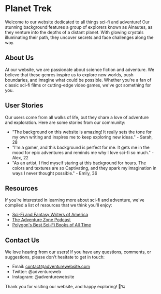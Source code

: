 <!--font:Barlow Condensed-->

# Planet Trek

Welcome to our website dedicated to all things sci-fi and adventure! Our stunning background features a group of explorers known as Ainautes, as they venture into the depths of a distant planet. With glowing crystals illuminating their path, they uncover secrets and face challenges along the way.

## About Us

At our website, we are passionate about science fiction and adventure. We believe that these genres inspire us to explore new worlds, push boundaries, and imagine what could be possible. Whether you're a fan of classic sci-fi films or cutting-edge video games, we've got something for you.

## User Stories

Our users come from all walks of life, but they share a love of adventure and exploration. Here are some stories from our community:

-   "The background on this website is amazing! It really sets the tone for my own writing and inspires me to keep exploring new ideas." - Sarah, 28
-   "I'm a gamer, and this background is perfect for me. It gets me in the mood for epic adventures and reminds me why I love sci-fi so much." - Alex, 22
-   "As an artist, I find myself staring at this background for hours. The colors and textures are so Cap<wbr>ti<wbr>va<wbr>ting, and they spark my imagination in ways I never thought possible." - Emily, 36

## Resources

If you're interested in learning more about sci-fi and adventure, we've compiled a list of resources that we think you'll enjoy:

-   [Sci-Fi and Fantasy Writers of America](#)
-   [The Adventure Zone Podcast](#)
-   [Polygon's Best Sci-Fi Books of All Time](#)

## Contact Us

We love hearing from our users! If you have any questions, comments, or suggestions, please don't hesitate to get in touch:

-   Email: contact@adventurewebsite.com
-   Twitter: @adventureweb
-   Instagram: @adventurewebsite

Thank you for visiting our website, and happy exploring! 🚀🪐

<!--

Write me content for website with wallpaper which alt text is:

"Ainautes exploring a vast network of tunnels beneath the surface of a distant planet, with glowing crystals all around them."

The name/title of the page should not be 1:1 copy of the alt text but rather a real content of the website which is using this wallpaper.

- Use markdown format
- Start with heading
- Heading should be short and concise
- The content should look like a real website
- The website should not be about the wallpaper, wallpaper is just a related background
- Heading should be contain work "wallpaper" or "background"
- Include real sections like references, contact, user stories, etc. use things relevant to the page purpose.
- Feel free to use structure like headings, bullets, numbering, blockquotes, paragraphs, horizontal lines, etc.
- You can use formatting like bold or _italic_
- You can include UTF-8 emojis
- Links should be only #hash anchors (and you can refer to the document itself)
- Do not include images


---


# Discover the Mysteries of Ainautes: A Sci-Fi Adventure Wallpaper

Welcome to our website dedicated to all things sci-fi and adventure! Our wallpaper features Ainautes, a group of explorers who have discovered a vast network of tunnels beneath the surface of a distant planet. With glowing crystals all around them, they venture deeper into the unknown, uncovering secrets and facing challenges along the way.

## About Us

At our website, we are passionate about all things science fiction and adventure. We believe that these genres inspire us to explore new worlds, push boundaries, and imagine what could be possible. Whether you're a fan of classic sci-fi films or cutting-edge video games, we've got something for you.

## User Stories

Our users come from all walks of life, but they share a love of adventure and exploration. Here are some stories from our community:

- "I love using this wallpaper as my desktop background. It reminds me to keep exploring and pushing boundaries, even when things seem impossible." - Sarah, 28
- "As an aspiring writer, I find inspiration in the Ainautes wallpaper. It sparks my imagination and helps me visualize the worlds I want to create." - James, 35
- "I'm a gamer, and this wallpaper is perfect for me. It sets the tone for epic adventures and reminds me why I love sci-fi so much." - Alex, 22

## References

If you're interested in learning more about sci-fi and adventure, we've compiled a list of resources that we think you'll enjoy:

- [Sci-Fi and Fantasy Writers of America](#)
- [The Adventure Zone Podcast](#)
- [Polygon's Best Sci-Fi Books of All Time](#)

## Contact Us

We love hearing from our users! If you have any questions, comments, or suggestions, please don't hesitate to get in touch:

- Email: contact@adventurewallpaper.com
- Twitter: @adventurewall
- Instagram: @adventurewallpaper

Thank you for visiting our website, and happy exploring! 🚀🪐


---


Heading should not include word "wallpaper". The website should not be about the wallpaper itself, wallpaper is just a related background, rewrite whole content.


---


# Journey to the Unknown: Explore the Depths of a Distant Planet

Welcome to our website dedicated to all things sci-fi and adventure! Our stunning background features a group of explorers known as Ainautes, as they venture into the depths of a distant planet. With glowing crystals illuminating their path, they uncover secrets and face challenges along the way.

## About Us

At our website, we are passionate about science fiction and adventure. We believe that these genres inspire us to explore new worlds, push boundaries, and imagine what could be possible. Whether you're a fan of classic sci-fi films or cutting-edge video games, we've got something for you.

## User Stories

Our users come from all walks of life, but they share a love of adventure and exploration. Here are some stories from our community:

- "The background on this website is amazing! It really sets the tone for my own writing and inspires me to keep exploring new ideas." - Sarah, 28
- "I'm a gamer, and this background is perfect for me. It gets me in the mood for epic adventures and reminds me why I love sci-fi so much." - Alex, 22
- "As an artist, I find myself staring at this background for hours. The colors and textures are so Cap<wbr>ti<wbr>va<wbr>ting, and they spark my imagination in ways I never thought possible." - Emily, 36

## Resources

If you're interested in learning more about sci-fi and adventure, we've compiled a list of resources that we think you'll enjoy:

- [Sci-Fi and Fantasy Writers of America](#)
- [The Adventure Zone Podcast](#)
- [Polygon's Best Sci-Fi Books of All Time](#)

## Contact Us

We love hearing from our users! If you have any questions, comments, or suggestions, please don't hesitate to get in touch:

- Email: contact@adventurewebsite.com
- Twitter: @adventureweb
- Instagram: @adventurewebsite

Thank you for visiting our website, and happy exploring! 🚀🪐

-->
